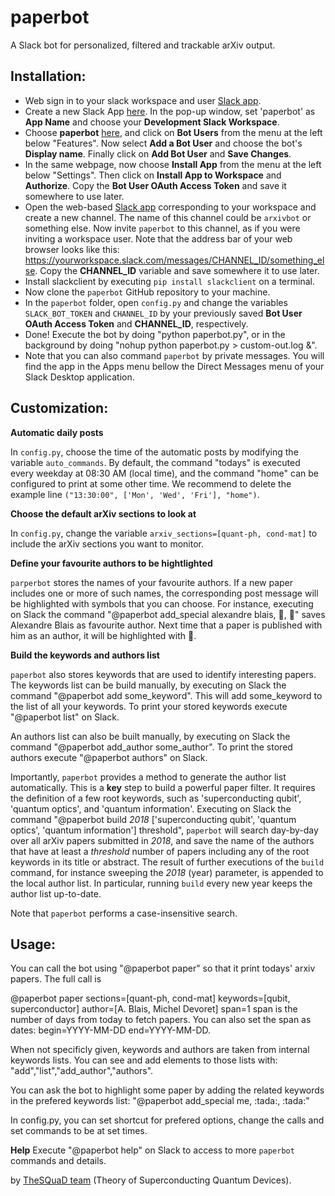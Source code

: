 # paperbot
A Slack bot for personalized, filtered and trackable arXiv output.

## Installation:
- Web sign in to your slack workspace and user [Slack app](https://slack.com).
- Create a new Slack App [here](https://api.slack.com/apps?new_app=1). In the pop-up window, set 'paperbot' as **App Name** and choose your **Development Slack Workspace**. 
- Choose **paperbot** [here](https://api.slack.com/apps/), and click on **Bot Users** from the menu at the left below "Features". Now select **Add a Bot User** and choose the bot's **Display name**. Finally click on **Add Bot User** and **Save Changes**.
- In the same webpage, now choose **Install App** from the menu at the left below "Settings". Then click on **Install App to Workspace** and **Authorize**. Copy the **Bot User OAuth Access Token** and save it somewhere to use later. 
- Open the web-based [Slack app](https://slack.com) corresponding to your workspace and create a new channel. The name of this channel could be `arxivbot` or something else. Now invite `paperbot` to this channel, as if you were inviting a workspace user. Note that the address bar of your web browser looks like this: https://yourworkspace.slack.com/messages/CHANNEL_ID/something_else. Copy the **CHANNEL_ID** variable and save somewhere it to use later.
- Install slackclient by executing `pip install slackclient` on a terminal.
- Now clone the `paperbot` GitHub repository to your machine. 
- In the `paperbot` folder, open `config.py` and change the variables `SLACK_BOT_TOKEN` and `CHANNEL_ID` by your previously saved **Bot User OAuth Access Token** and **CHANNEL_ID**, respectively.
- Done! Execute the bot by doing "python paperbot.py", or in the background by doing "nohup python paperbot.py > custom-out.log &".
- Note that you can also command `paperbot` by private messages. You will find the app in the Apps menu bellow the Direct Messages menu of your Slack Desktop application.

## Customization:

**Automatic daily posts**

In `config.py`, choose the time of the automatic posts by modifying the variable `auto_commands`. By default, the command "todays" is executed every weekday at 08:30 AM (local time), and the command "home" can be configured to print at some other time. We recommend to delete the example line `("13:30:00", ['Mon', 'Wed', 'Fri'], "home")`.

**Choose the default arXiv sections to look at**

In `config.py`, change the variable `arxiv_sections=[quant-ph, cond-mat]` to include the arXiv sections you want to monitor. 

**Define your favourite authors to be hightlighted**

`parperbot` stores the names of your favourite authors. If a new paper includes one or more of such names, the corresponding post message will be highlighted with symbols that you can choose. For instance, executing on Slack the command "@paperbot add_special alexandre blais, :tada:, :tada:" saves Alexandre Blais as favourite author. Next time that a paper is published with him as an author, it will be highlighted with :tada:. 

**Build the keywords and authors list**

`paperbot` also stores keywords that are used to identify interesting papers. The keywords list can be build manually, by executing on Slack the command "@paperbot add some_keyword". This will add some_keyword to the list of all your keywords. To print your stored keywords execute "@paperbot list" on Slack.

An authors list can also be built manually, by executing on Slack the command "@paperbot add_author some_author". To print the stored authors execute "@paperbot authors" on Slack. 

Importantly, `paperbot` provides a method to generate the author list automatically. This is a **key** step to build a powerful paper filter. It requires the definition of a few root keywords, such as 'superconducting qubit', 'quantum optics', and 'quantum information'. Executing on Slack the command "@paperbot build _2018_ ['superconducting qubit', 'quantum optics', 'quantum information'] threshold", `paperbot` will search day-by-day over all arXiv papers submitted in _2018_, and save the name of the authors that have at least a _threshold_ number of papers including any of the root keywords in its title or abstract. The result of further executions of the `build` command, for instance sweeping the _2018_ (year) parameter, is appended to the local author list. In particular, running `build` every new year keeps the author list up-to-date.

Note that `paperbot` performs a case-insensitive search.

## Usage:
You can call the bot using "@paperbot paper" so that it print todays' arxiv
papers. The full call is

@paperbot paper sections=[quant-ph, cond-mat] keywords=[qubit, superconductor]
author=[A. Blais, Michel Devoret] span=1
span is the number of days from today to fetch papers.
You can also set the span as dates: begin=YYYY-MM-DD end=YYYY-MM-DD.

When not specificly given, keywords and authors are taken from internal keywords lists.
You can see and add elements to those lists with: "add","list","add_author","authors".

You can ask the bot to highlight some paper by adding the related keywords
in the prefered keywords list:
"@paperbot add_special me, \:tada:, \:tada:"

In config.py, you can set shortcut for prefered options, change the calls
and set commands to be at set times.

**Help**
Execute "@paperbot help" on Slack to access to more `paperbot` commands and details. 

by [TheSQuaD team](https://www.physique.usherbrooke.ca/blais/index.php?sec=accueil&lan=EN) (Theory of Superconducting Quantum Devices).
